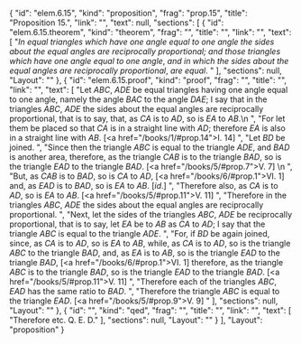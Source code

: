{
  "id": "elem.6.15",
  "kind": "proposition",
  "frag": "prop.15",
  "title": "Proposition 15.",
  "link": "",
  "text": null,
  "sections": [
    {
      "id": "elem.6.15.theorem",
      "kind": "theorem",
      "frag": "",
      "title": "",
      "link": "",
      "text": [
        "<var>In equal triangles which have one angle equal to one angle the sides about the equal angles are reciprocally proportional; and those triangles which have one angle equal to one angle</var>, <var>and in which the sides about the equal angles are reciprocally proportional</var>, <var>are equal</var>. "
      ],
      "sections": null,
      "Layout": ""
    },
    {
      "id": "elem.6.15.proof",
      "kind": "proof",
      "frag": "",
      "title": "",
      "link": "",
      "text": [
        "Let <var>ABC</var>, <var>ADE</var> be equal triangles having one angle equal to one angle, namely the angle <var>BAC</var> to the angle <var>DAE</var>; I say that in the triangles <var>ABC</var>, <var>ADE</var> the sides about the equal angles are reciprocally proportional, that is to say, that, as <var>CA</var> is to <var>AD</var>, so is <var>EA</var> to <var>AB</var>.\n       ",
        "For let them be placed so that <var>CA</var> is in a straight line with <var>AD</var>; therefore <var>EA</var> is also in a straight line with <var>AB</var>. [<a href=\"/books/1/#prop.14\">I. 14</a>] ",
        "Let <var>BD</var> be joined. ",
        "Since then the triangle <var>ABC</var> is equal to the triangle <var>ADE</var>, and <var>BAD</var> is another area, therefore, as the triangle <var>CAB</var> is to the triangle <var>BAD</var>, so is the triangle <var>EAD</var> to the triangle <var>BAD</var>. [<a href=\"/books/5/#prop.7\">V. 7</a>] \n      ",
        "But, as <var>CAB</var> is to <var>BAD</var>, so is <var>CA</var> to <var>AD</var>, [<a href=\"/books/6/#prop.1\">VI. 1</a>] and, as <var>EAD</var> is to <var>BAD</var>, so is <var>EA</var> to <var>AB</var>. [<var>id</var>.] ",
        "Therefore also, as <var>CA</var> is to <var>AD</var>, so is <var>EA</var> to <var>AB</var>. [<a href=\"/books/5/#prop.11\">V. 11</a>] ",
        "Therefore in the triangles <var>ABC</var>, <var>ADE</var> the sides about the equal angles are reciprocally proportional. ",
        "Next, let the sides of the triangles <var>ABC</var>, <var>ADE</var> be reciprocally proportional, that is to say, let <var>EA</var> be to <var>AB</var> as <var>CA</var> to <var>AD</var>; I say that the triangle <var>ABC</var> is equal to the triangle <var>ADE</var>. ",
        "For, if <var>BD</var> be again joined, since, as <var>CA</var> is to <var>AD</var>, so is <var>EA</var> to <var>AB</var>, while, as <var>CA</var> is to <var>AD</var>, so is the triangle <var>ABC</var> to the triangle <var>BAD</var>, and, as <var>EA</var> is to <var>AB</var>, so is the triangle <var>EAD</var> to the triangle <var>BAD</var>, [<a href=\"/books/6/#prop.1\">VI. 1</a>] therefore, as the triangle <var>ABC</var> is to the triangle <var>BAD</var>, so is the triangle <var>EAD</var> to the triangle <var>BAD</var>. [<a href=\"/books/5/#prop.11\">V. 11</a>] ",
        "Therefore each of the triangles <var>ABC</var>, <var>EAD</var> has the same ratio to <var>BAD</var>. ",
        "Therefore the triangle <var>ABC</var> is equal to the triangle <var>EAD</var>. [<a href=\"/books/5/#prop.9\">V. 9</a>] "
      ],
      "sections": null,
      "Layout": ""
    },
    {
      "id": "",
      "kind": "qed",
      "frag": "",
      "title": "",
      "link": "",
      "text": [
        "Therefore etc. Q. E. D."
      ],
      "sections": null,
      "Layout": ""
    }
  ],
  "Layout": "proposition"
}
